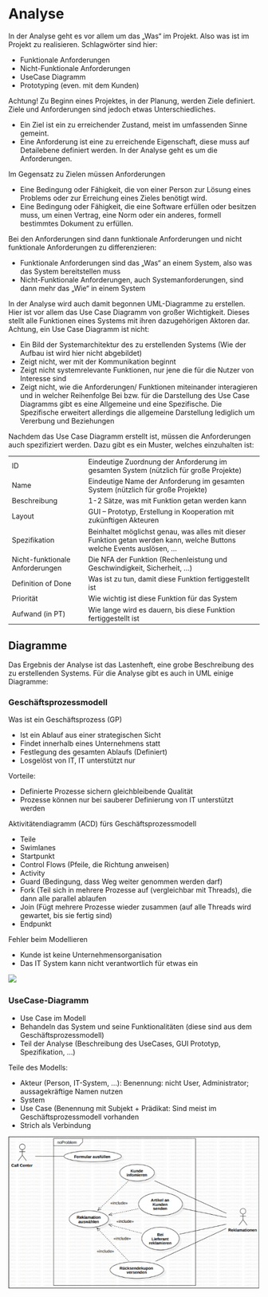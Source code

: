 # Analyse

In der Analyse geht es vor allem um das „Was“ im Projekt. Also was ist im Projekt zu realisieren. Schlagwörter sind hier:
-	Funktionale Anforderungen
-	Nicht-Funktionale Anforderungen
-	UseCase Diagramm
-	Prototyping (even. mit dem Kunden)

Achtung! Zu Beginn eines Projektes, in der Planung, werden Ziele definiert. Ziele und Anforderungen sind jedoch etwas Unterschiedliches. 
-	Ein Ziel ist ein zu erreichender Zustand, meist im umfassenden Sinne gemeint. 
-	Eine Anforderung ist eine zu erreichende Eigenschaft, diese muss auf Detailebene definiert werden. In der Analyse geht es um die Anforderungen.

Im Gegensatz zu Zielen müssen Anforderungen
-	Eine Bedingung oder Fähigkeit, die von einer Person zur Lösung eines Problems oder zur Erreichung eines Zieles benötigt wird.
-	Eine Bedingung oder Fähigkeit, die eine Software erfüllen oder besitzen muss, um einen Vertrag, eine Norm oder ein anderes, formell bestimmtes Dokument zu erfüllen.

Bei den Anforderungen sind dann funktionale Anforderungen und nicht funktionale Anforderungen zu differenzieren:
-	Funktionale Anforderungen sind das „Was“ an einem System, also was das System bereitstellen muss
-	Nicht-Funktionale Anforderungen, auch Systemanforderungen, sind dann mehr das „Wie“ in einem System

In der Analyse wird auch damit begonnen UML-Diagramme zu erstellen. Hier ist vor allem das Use Case Diagramm von großer Wichtigkeit. Dieses stellt alle Funktionen eines Systems mit ihren dazugehörigen Aktoren dar. Achtung, ein Use Case Diagramm ist nicht:
-	Ein Bild der Systemarchitektur des zu erstellenden Systems (Wie der Aufbau ist wird hier nicht abgebildet)
-	Zeigt nicht, wer mit der Kommunikation beginnt
-	Zeigt nicht systemrelevante Funktionen, nur jene die für die Nutzer von Interesse sind
-	Zeigt nicht, wie die Anforderungen/ Funktionen miteinander interagieren und in welcher Reihenfolge
Bei bzw. für die Darstellung des Use Case Diagramms gibt es eine Allgemeine und eine Spezifische. Die Spezifische erweitert allerdings die allgemeine Darstellung lediglich um Vererbung und Beziehungen

Nachdem das Use Case Diagramm erstellt ist, müssen die Anforderungen auch spezifiziert werden. Dazu gibt es ein Muster, welches einzuhalten ist:

|                                 |                                                                                                                       |
|---------------------------------|-----------------------------------------------------------------------------------------------------------------------|
| ID                              | Eindeutige Zuordnung der Anforderung im gesamten System (nützlich für große Projekte)                                 |
| Name                            | Eindeutige Name der Anforderung im gesamten System (nützlich für große Projekte)                                      |
| Beschreibung                    | 1-2 Sätze, was mit Funktion getan werden kann                                                                         |
| Layout                          | GUI – Prototyp, Erstellung in Kooperation mit zukünftigen Akteuren                                                    |
| Spezifikation                   | Beinhaltet möglichst genau, was alles mit dieser Funktion getan werden kann, welche Buttons welche Events auslösen, … |
| Nicht-funktionale Anforderungen | Die NFA der Funktion (Rechenleistung und Geschwindigkeit, Sicherheit, …)                                              |
| Definition of Done              | Was ist zu tun, damit diese Funktion fertiggestellt ist                                                               |
| Priorität                       | Wie wichtig ist diese Funktion für das System                                                                         |
| Aufwand (in PT)                 | Wie lange wird es dauern, bis diese Funktion fertiggestellt ist                                                       |

## Diagramme

Das Ergebnis der Analyse ist das Lastenheft, eine grobe Beschreibung des zu erstellenden Systems. Für die Analyse gibt es auch in UML einige Diagramme: 

### Geschäftsprozessmodell

Was ist ein Geschäftsprozess (GP)
- Ist ein Ablauf aus einer strategischen Sicht
- Findet innerhalb eines Unternehmens statt
- Festlegung des gesamten Ablaufs (Definiert)
- Losgelöst von IT, IT unterstützt nur

Vorteile:
-	Definierte Prozesse sichern gleichbleibende Qualität
- Prozesse können nur bei sauberer Definierung von IT unterstützt werden 

Aktivitätendiagramm (ACD) fürs Geschäftsprozessmodell
- Teile
- Swimlanes
- Startpunkt
- Control Flows (Pfeile, die Richtung anweisen)
- Activity
- Guard (Bedingung, dass Weg weiter genommen werden darf)
- Fork (Teil sich in mehrere Prozesse auf (vergleichbar mit Threads), die dann alle parallel ablaufen
- Join (Fügt mehrere Prozesse wieder zusammen (auf alle Threads wird gewartet, bis sie fertig sind)
- Endpunkt

Fehler beim Modellieren
-	Kunde ist keine Unternehmensorganisation
-	Das IT System kann nicht verantwortlich für etwas ein

![](diagramme/Geschäftsprozessmodell.png)

### UseCase-Diagramm

-	Use Case im Modell
-	Behandeln das System und seine Funktionalitäten (diese sind aus dem Geschäftsprozessmodell)
-	Teil der Analyse (Beschreibung des UseCases, GUI Prototyp, Spezifikation, …)

Teile des Modells:
-	Akteur (Person, IT-System, …): Benennung: nicht User, Administrator; aussagekräftige Namen nutzen
-	System
-	Use Case (Benennung mit Subjekt + Prädikat: Sind meist im Geschäftsprozessmodell vorhanden
-	Strich als Verbindung

![](diagramme/UseCaseDiagramm.png)
